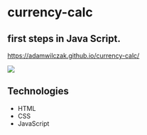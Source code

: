 # currency-calc
## first steps in Java Script.


https://adamwilczak.github.io/currency-calc/

![](https://adamwilczak.github.io/currency-calc/pic/clalc_pic.PNG)

## Technologies
- HTML
- CSS
- JavaScript
